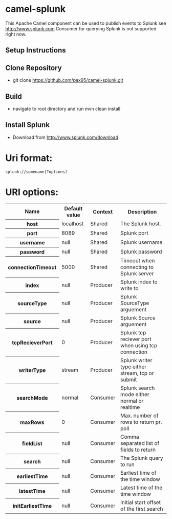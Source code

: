 camel-splunk 
============
This Apache Camel component can be used to publish events to Splunk see http://www.splunk.com
Consumer for querying Splunk is not supported right now.

## Setup Instructions

## Clone Repository

*  git clone https://github.com/pax95/camel-splunk.git

## Build

*  navigate to root directory and run mvn clean install

## Install Splunk

*  Download from http://www.splunk.com/download

Uri format:
===========
	splunk://somename[?options]

URI options:
============
<table>
  <tr>
    <th>Name</th>
    <th>Default value</th>
    <th>Context</th>
    <th>Description</th>
  </tr>
  <tr>
    <th>host</th>
    <td>localhost</td>
    <td>Shared</td>
    <td>The Splunk host.</td>
  </tr>
  <tr>
    <th>port</th>
    <td>8089</td>
    <td>Shared</td>
    <td>Splunk port</td>
  </tr>
  <tr>
    <th>username</th>
    <td>null</td>
    <td>Shared</td>
    <td>Splunk username</td>
  </tr>
  <tr>
    <th>password</th>
    <td>null</td>
    <td>Shared</td>
    <td>Splunk password</td>
  </tr>
  <tr>
    <th>connectionTimeout</th>
    <td>5000</td>
    <td>Shared</td>
    <td>Timeout when connecting to Splunk server</td>
  </tr>
  <tr>
    <th>index</th>
    <td>null</td>
    <td>Producer</td>
    <td>Splunk index to write to</td>
  </tr>
  <tr>
    <th>sourceType</th>
    <td>null</td>
    <td>Producer</td>
    <td>Splunk SourceType arguement</td>
  </tr>
  <tr>
    <th>source</th>
    <td>null</td>
    <td>Producer</td>
    <td>Splunk Source arguement</td>
  </tr>
  <tr>
    <th>tcpRecieverPort</th>
    <td>0</td>
    <td>Producer</td>
    <td>Splunk tcp reciever port when using tcp connection</td>
  </tr>
  <tr>
    <th>writerType</th>
    <td>stream</td>
    <td>Producer</td>
    <td>Splunk writer type either stream, tcp or submit</td>
  </tr>
  <tr>
    <th>searchMode</th>
    <td>normal</td>
    <td>Consumer</td>
    <td>Splunk search mode either normal or realtime</td>
  </tr>
   <tr>
    <th>maxRows</th>
    <td>0</td>
    <td>Consumer</td>
    <td>Max. number of rows to return pr. poll</td>
  </tr>
  <tr>
    <th>fieldList</th>
    <td>null</td>
    <td>Consumer</td>
    <td>Comma separated list of fields to return</td>
  </tr>
  <tr>
    <th>search</th>
    <td>null</td>
    <td>Consumer</td>
    <td>The Splunk query to run</td>
  </tr>
  <tr>
    <th>earliestTime</th>
    <td>null</td>
    <td>Consumer</td>
    <td>Earliest time of the time window</td>
  </tr>
  <tr>
    <th>latestTime</th>
    <td>null</td>
    <td>Consumer</td>
    <td>Latest time of the time window</td>
  </tr>
  <tr>
    <th>initEarliestTime</th>
    <td>null</td>
    <td>Consumer</td>
    <td>Initial start offset of the first search</td>
  </tr>
</table>